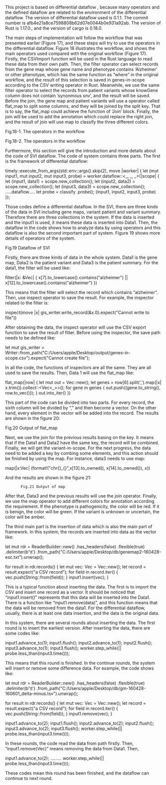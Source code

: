 This project is based on differential dataflow , because many operators and the defined dataflow are related to the environment of the differential dataflow. The version of differential dataflow used is 0.1.1. The commit number is afb4e21a8ce7598808b62d07e0044b0e931a92ab. The version of Rust is 1.17.0., and the version of cargo is 0.18.0.

The main steps of implementation will follow the workflow that was presented earlier (Figure 17), and these steps will try to use the operators in the differential dataflow. Figure 18 illustrates the workflow, and shows the main operators used compared with   the original workflow (Figure 17). Firstly, the CSVImport function will be used in the Rust language to read these data from their own path. Then, the filter operator can select records from the gene map whose gene name and phenotype contains ‘Alzheimer’ or other phenotype, which has the same function as “where” in the original workflow, and the result of this selection is saved in genes-in-scope according to the CSV writing operator in Rust. Meanwhile, we use the same filter operator to select the records from patient variants whose knowGene column does not contain ‘synonmous snv’, and the result will be saved. Before the join, the gene map and patient variants will use a operator called flat_map to split some columns, and they will be joined by the split key. That is to say, the flat_map could achieve the function of ‘Join’ block. Finally, the join will be used to add the annotation which could replace the right join, and the result of join will use map to classify the three different colors.

 
Fig.18-1. The operators in the workflow
 
Fig.18-2. The operators in the workflow

Furthermore, this section will give the introduction and more details about the code of SVI dataflow. The code of system contains three parts. The first is the framework of differential dataflow:

timely::execute_from_args(std::env::args().skip(2), move |worker| {
let (mut input1, mut input2, mut input3, probe) = worker.dataflow::<_, _, _>(|scope| {
let (input1, data1) = scope.new_collection();
let (input2, data2) = scope.new_collection();
let (input3, data3) = scope.new_collection();
…..dataflow…..
let probe = classify .probe();
(input1, input2, input3, probe)
});

Those codes define a differential dataflow. In the SVI, there are three kinds of the data in SVI including gene maps, variant patient and variant summary. Therefore there are three collections in the system. If the data is inserted and the input1 is used, it means these data is inserted into Data1. 
Then, the dataflow in the code shows how to analyze data by using operators and this dataflow is also the second important part of system. Figure 19 shows more details of operators of the system.

 
Fig.19 Dataflow of SVI

Firstly, there are three kinds of data in the whole system. Data1 is the gene map, Data2 is the patient variant and Data3 is the patient summary. For the data1, the filter will be used like:

filter(|x: &Vec<String>| {
x[7].to_lowercase().contains("alzheimer") ||
x[12].to_lowercase().contains("alzheimer")
})

This means that the filter will select the record which contains “alzheimer”. Then, use inspect operator to save the result. For example, the inspector related to the filter is:

inspect(move |x| gis_writer.write_record(&x.0).expect("Cannot write to file"))

After obtaining the data, the inspect operator will use the CSV export function to save the result of filter. Before using the inspector, the save path needs to be defined like:

let mut gis_writer = Writer::from_path("C:/Users/apple/Desktop/output/genes-in-scope.csv").expect("Cannot create file");

In all the code, the functions of inspectors are all the same. They are all used to save the results. Then, Data 1 will use the flat_map like:

flat_map(|row| {
let mut out = Vec::new();
let genes = row[6].split(',').map(|x| x.trim()).collect::<Vec<_>>();
for gene in genes {
out.push((gene.to_string(), row.to_vec()));
}
out.into_iter()
})

This part of the code can be divided into two parts. For every record, the sixth column will be divided by “,” and then become a vector. On the other hand, every element in the vector will be added into the record. The results are shown in the figure 20:

 
Fig.20 Output of flat_map

Next, we use the join for the previous results basing on the key. It means that if the Data1 and Data2 have the same key, the record will be combined. Finally, we will get the variant-in-scope. For the next progress, the data need to be added a key by combing some elements, and this action should be finished by using the map. For instance, data3 needs to use map:

map(|x:Vec<String>| (format!("chr{}_{}",x[13].to_owned(), x[14].to_owned()), x))

And the results are shown in the figure 21:

           Fig.21 Output of map

After that, Data3 and the previous results will use the join operator. Finally, we use the map operator to add different colors for annotation according the requirement. If the phenotype is pathogenicity, the color will be red. If it is benign, the color will be green. If the variant is unknown or uncertain, the color will be amber.

The third main part is the insertion of data which is also the main part of framework. In this system, the records are inserted into data as the vector like:

let mut rdr = ReaderBuilder::new()
.has_headers(false)
.flexible(true)
.delimiter(b'\t')
.from_path("C:/Users/apple/Desktop/db/genemap2-160428-esc.txt").unwrap();

for result in rdr.records() {
let mut vec: Vec<String> = Vec::new();
let record = result.expect("a CSV record");
for field in record.iter() {
vec.push(String::from(field));
}
input1.insert(vec);
}

This is a typical function about inserting the data. The first is to import the CSV and insert one record as a vector. It should be noticed that “input1.insert()” represents that this data will be inserted into the Data1. There is a function like “input1.remove(data)”, and this function means that the data will be removed from the data1. For the differential dataflow, usually, there is at least one data insertion, and the data is the original data. 

In this system, there are several rounds about inserting the data. The first round is to insert the earliest version. After inserting the data, there are some codes like:

input1.advance_to(1);
input1.flush();
input2.advance_to(1);
input2.flush();
input3.advance_to(1);
input3.flush();
worker.step_while(|| probe.less_than(input3.time()));

This means that this round is finished.
In the continue rounds, the system will insert or remove some difference data. For example, the code shows like:

let mut rdr = ReaderBuilder::new()
.has_headers(false)
.flexible(true)
.delimiter(b'\t')
.from_path("C:/Users/apple/Desktop/db/gm-160428-160601_delta-minus.tsv").unwrap();

for result in rdr.records() {
let mut vec: Vec<String> = Vec::new();
let record = result.expect("a CSV record");
for field in record.iter() {
vec.push(String::from(field));
}
input1.remove(vec);
}

input1.advance_to(2);
input1.flush();
input2.advance_to(2);
input2.flush();
input3.advance_to(2);
input3.flush();
worker.step_while(|| probe.less_than(input3.time()));

In these rounds, the code read the data from path firstly. Then, “input1.remove(Vec)” means removing the data from Data1. Then, 

input1.advance_to(2);
………
worker.step_while(|| probe.less_than(input3.time()));

These codes mean this round has been finished, and the dataflow can continue to next round.
